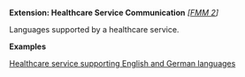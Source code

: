 **Extension: Healthcare Service Communication** *[[FMM 2](guidance.html)]*

Languages supported by a healthcare service.


**Examples**

[Healthcare service supporting English and German languages](HealthcareService-example4.html)